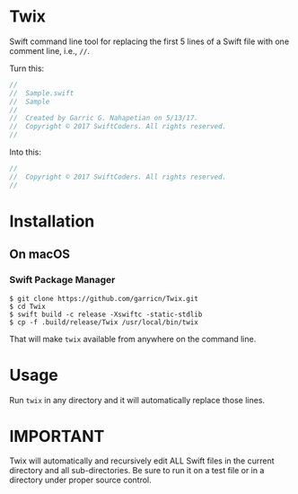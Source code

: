 # Twix
Swift command line tool for replacing the first 5 lines of a Swift file with one comment line, i.e., `//`.

Turn this:

```swift
//
//  Sample.swift
//  Sample
//
//  Created by Garric G. Nahapetian on 5/13/17.
//  Copyright © 2017 SwiftCoders. All rights reserved.
//

```

Into this:

```swift
//
//  Copyright © 2017 SwiftCoders. All rights reserved.
//
````
# Installation

## On macOS

### Swift Package Manager

```
$ git clone https://github.com/garricn/Twix.git
$ cd Twix
$ swift build -c release -Xswiftc -static-stdlib
$ cp -f .build/release/Twix /usr/local/bin/twix
```

That will make `twix` available from anywhere on the command line.

# Usage

Run `twix` in any directory and it will automatically replace those lines.

# IMPORTANT

Twix will automatically and recursively edit ALL Swift files in the current directory and all sub-directories. Be sure to run it on a test file or in a directory under proper source control.
